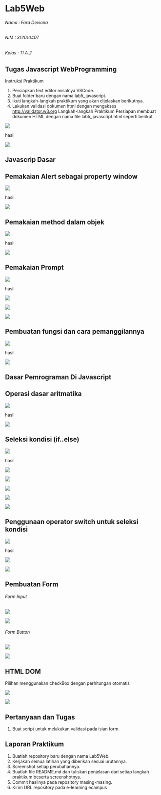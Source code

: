 # Lab5Web

###### Nama : Fara Deviana
###### NIM : 312010407
###### Kelas : TI.A.2

## Tugas Javascript WebProgramming

Instruksi Praktikum
1. Persiapkan text editor misalnya VSCode.
2. Buat folder baru dengan nama lab5_javascript.
3. Ikuti langkah-langkah praktikum yang akan dijelaskan berikutnya.
4. Lakukan validasi dokumen html dengan mengakses http://validator.w3.org
Langkah-langkah Praktikum
Persiapan membuat dokumen HTML dengan nama file lab5_javascript.html seperti berikut

![](images/first%201.jpg)

hasil 

![](images/1%20change.png)

## Javascrip Dasar
## Pemakaian Alert sebagai property window

![](images/alert%20js.jpg)

hasil

![](images/2%20second.png)

## Pemakaian method dalam objek

![](images/method%20js.jpg)

hasil

![](images/3%20js.png)

## Pemakaian Prompt

![](images/prompt%20js.jpg)

hasil 

![](images/4%20js.png)

![](images/5%20js.png)

![](images/6%20js.png)


## Pembuatan fungsi dan cara pemanggilannya

![](images/fungsi%20js.jpg)

hasil 

![](images/7%20js.png)


## Dasar Pemrograman Di Javascript

## Operasi dasar aritmatika

![](images/aritmatika.jpg)

hasil 

![](images/8%20js.png)

## Seleksi kondisi (if..else)

![](images/ifelse%20js.jpg)

hasil 

![](images/9%20js.png)

![](images/10%20js.png)

![](images/11%20js.png)

![](images/12%20js.png)

![](images/13%20js.png)

## Penggunaan operator switch untuk seleksi kondisi


![](images/switch%20js.jpg)
 
 hasil

![](images/14%20js.png)

![](images/15%20js.png)

## Pembuatan Form
###### Form Input

![](images/forminput%20js.jpg)

![](images/17%20js.png)

###### Form Button



![](images/form.jpg)

![](images/16%20js.png)




## HTML DOM
Pilihan menggunakan checkBox dengan perhitungan otomatis

![](images/dom%20js.jpg)

![](images/19%20js.png)



## Pertanyaan dan Tugas
1. Buat script untuk melakukan validasi pada isian form.

## Laporan Praktikum
1. Buatlah repository baru dengan nama Lab5Web.
2. Kerjakan semua latihan yang diberikan sesuai urutannya.
3. Screenshot setiap perubahannya.
4. Buatlah file README.md dan tuliskan penjelasan dari setiap langkah praktikum beserta 
screenshotnya.
5. Commit hasilnya pada repository masing-masing.
6. Kirim URL repository pada e-learning ecampus







